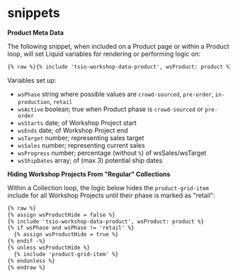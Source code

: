 # snippets

**Product Meta Data**

The following snippet, when included on a Product page or within a Product loop, will set Liquid variables for rendering or performing logic on:

```html
{% raw %}{% include 'tsio-workshop-data-product', wsProduct: product %}{% endraw %}
```

Variables set up:

* `wsPhase` string where possible values are `crowd-sourced`, `pre-order`, `in-production`, `retail`
* `wsActive` boolean; true when Product phase is `crowd-sourced` or `pre-order`
* `wsStarts` date; of Workshop Project start
* `wsEnds` date; of Workshop Project end
* `wsTarget` number; representing sales target  
* `wsSales` number; representing current sales
* `wsProgress` number; percentage \(without `%`\) of wsSales/wsTarget
* `wsShipDates` array; of \(max 3\) potential ship dates

**Hiding Workshop Projects From "Regular" Collections**

Within a Collection loop, the logic below hides the `product-grid-item` include for all Workshop Projects until their phase is marked as "retail":

```html
{% raw %}
{% assign wsProductHide = false %}
{% include 'tsio-workshop-data-product', wsProduct: product %}
{% if wsPhase and wsPhase != 'retail' %}
  {% assign wsProductHide = true %}
{% endif -%}
{% unless wsProductHide %}
  {% include 'product-grid-item' %}
{% endunless %}
{% endraw %}
```